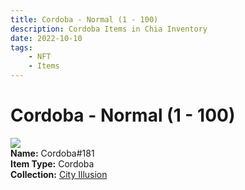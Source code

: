 ```yaml
---
title: Cordoba - Normal (1 - 100)
description: Cordoba Items in Chia Inventory
date: 2022-10-10
tags:
    - NFT
    - Items
---
```


# Cordoba - Normal (1 - 100)
<div class="item_thumbnail">
<img loading="lazy" src="https://cyssqqgk4aeghgjmzvrxyc3qsr5b6cgwqvzf5spdeqepgkdoum.arweave.net/FiUoQMrgCGOZLM1jfAtwlHofCNaFcl7J4yQ-I8yhuo8"><br/>
<div><strong>Name:</strong> Cordoba#181</div>
<div><strong>Item Type:</strong> Cordoba</div>
<div><strong>Collection:</strong> <a href="https://www.spacescan.io/xch/nft/collection/col1lend2dcn558km4wcwta4xnkfv3xpcmlp9kyt0m909emvfxechlyqdl5ndg">City Illusion</a></div>
</div>

